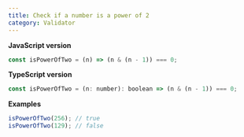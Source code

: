 ```yaml
---
title: Check if a number is a power of 2
category: Validator
---
```


**JavaScript version**

```js
const isPowerOfTwo = (n) => (n & (n - 1)) === 0;
```

**TypeScript version**

```js
const isPowerOfTwo = (n: number): boolean => (n & (n - 1)) === 0;
```

**Examples**

```js
isPowerOfTwo(256); // true
isPowerOfTwo(129); // false
```
